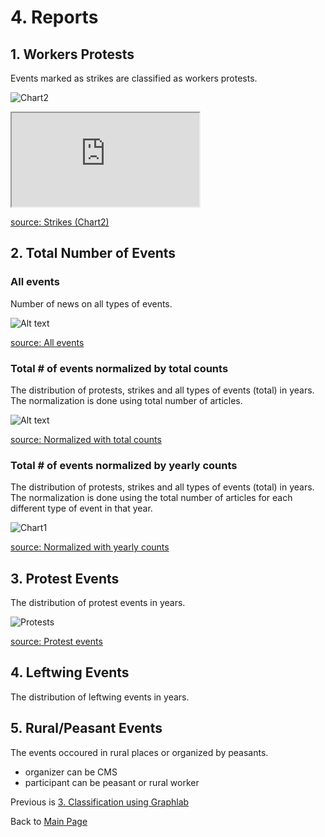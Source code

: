 # 4. Reports

## 1. Workers Protests
Events marked as strikes are classified as workers protests.

![Chart2](https://docs.google.com/spreadsheets/d/1qxjwbuw_GTJ2lfp0i1YrsslFLLp7xW_FAH7CfJXAWZI/pubchart?oid=625372309&format=image)

<iframe src="https://docs.google.com/spreadsheets/d/1qxjwbuw_GTJ2lfp0i1YrsslFLLp7xW_FAH7CfJXAWZI/pubchart?oid=625372309&amp;format=interactive"></iframe>

[source: Strikes (Chart2)](https://docs.google.com/spreadsheets/d/1qxjwbuw_GTJ2lfp0i1YrsslFLLp7xW_FAH7CfJXAWZI/edit?usp=sharing)

## 2. Total Number of Events

### All events
Number of news on all types of events.

![Alt text](https://docs.google.com/spreadsheets/d/1uZ3o2OMpzH-sDl_gVjMUB46AvwBv0SOpN57jUfXqIs8/pubchart?oid=127726601&format=image)

[source: All events](https://docs.google.com/spreadsheets/d/1uZ3o2OMpzH-sDl_gVjMUB46AvwBv0SOpN57jUfXqIs8/edit?usp=sharing)

### Total # of events normalized by total counts

The distribution of protests, strikes and all types of events (total) in years. The normalization is done using total number of articles.

![Alt text](https://docs.google.com/spreadsheets/d/1fd0m6cJTazlWtnMqjOz2inAxg_2D3PHYgCY5bqQwcCw/pubchart?oid=127726601&format=image)

[source: Normalized with total counts](https://docs.google.com/spreadsheets/d/1fd0m6cJTazlWtnMqjOz2inAxg_2D3PHYgCY5bqQwcCw/edit?usp=sharing)

### Total # of events normalized by yearly counts

The distribution of protests, strikes and all types of events (total) in years. The normalization is done using the total number of articles for each different type of event in that year.

![Chart1](https://docs.google.com/spreadsheets/d/1qxjwbuw_GTJ2lfp0i1YrsslFLLp7xW_FAH7CfJXAWZI/pubchart?oid=851575996&format=image)

[source: Normalized with yearly counts](https://docs.google.com/spreadsheets/d/1qxjwbuw_GTJ2lfp0i1YrsslFLLp7xW_FAH7CfJXAWZI/edit?usp=sharing)

## 3. Protest Events
The distribution of protest events in years.

![Protests](https://docs.google.com/spreadsheets/d/1GSyqGgTub8NCi69vXCAWlHAv8gmpW9mn-RGRDv2yQuc/pubchart?oid=851575996&format=image)

[source: Protest events](https://docs.google.com/spreadsheets/d/1GSyqGgTub8NCi69vXCAWlHAv8gmpW9mn-RGRDv2yQuc/edit?usp=sharing)

## 4. Leftwing Events
The distribution of leftwing events in years.

## 5. Rural/Peasant Events
The events occoured in rural places or organized by peasants.
* organizer can be CMS
* participant can be peasant or rural worker

Previous is [3. Classification using Graphlab](/docs/classification_with_graphlab.md)

Back to [Main Page](/README.md)
